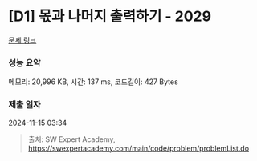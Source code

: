# [D1] 몫과 나머지 출력하기 - 2029 

[문제 링크](https://swexpertacademy.com/main/code/problem/problemDetail.do?contestProbId=AV5QGNvKAtEDFAUq) 

### 성능 요약

메모리: 20,996 KB, 시간: 137 ms, 코드길이: 427 Bytes

### 제출 일자

2024-11-15 03:34



> 출처: SW Expert Academy, https://swexpertacademy.com/main/code/problem/problemList.do